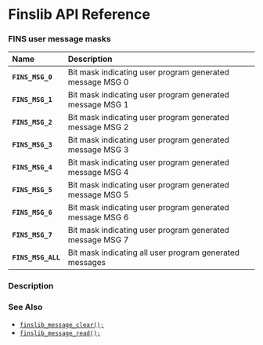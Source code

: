 # Finslib API Reference

### FINS user message masks

|Name|Description|
|:---|:---|
|**`FINS_MSG_0`**|Bit mask indicating user program generated message MSG 0|
|**`FINS_MSG_1`**|Bit mask indicating user program generated message MSG 1|
|**`FINS_MSG_2`**|Bit mask indicating user program generated message MSG 2|
|**`FINS_MSG_3`**|Bit mask indicating user program generated message MSG 3|
|**`FINS_MSG_4`**|Bit mask indicating user program generated message MSG 4|
|**`FINS_MSG_5`**|Bit mask indicating user program generated message MSG 5|
|**`FINS_MSG_6`**|Bit mask indicating user program generated message MSG 6|
|**`FINS_MSG_7`**|Bit mask indicating user program generated message MSG 7|
|**`FINS_MSG_ALL`**|Bit mask indicating all user program generated messages|

### Description

### See Also

* [`finslib_message_clear();`](finslib_message_clear.md)
* [`finslib_message_read();`](finslib_message_read.md)
